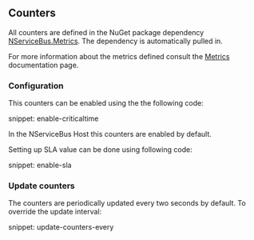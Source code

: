## Counters

All counters are defined in the NuGet package dependency [NServiceBus.Metrics](https://www.nuget.org/packages/NServiceBus.Metrics/). The dependency is automatically pulled in.

For more information about the metrics defined consult the [Metrics](metrics.md) documentation page.


### Configuration

This counters can be enabled using the the following code:

snippet: enable-criticaltime

In the NServiceBus Host this counters are enabled by default.

Setting up SLA value can be done using following code:

snippet: enable-sla


### Update counters

The counters are periodically updated every two seconds by default. To override the update interval:

snippet: update-counters-every